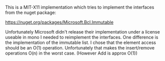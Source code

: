 This is a MIT-X11 implementation which tries to implement the interfaces from the nuget package:

https://nuget.org/packages/Microsoft.Bcl.Immutable

Unfortunately Microsoft didn't release their implementation under a license useable in mono I needed to reimplement the interfaces.
One difference is the implementation of the immutable list. I chose that the element access should be an O(1) operation. Unfortunately
that makes the insert/remove operations O(n) in the worst case. (However Add is approx O(1))
